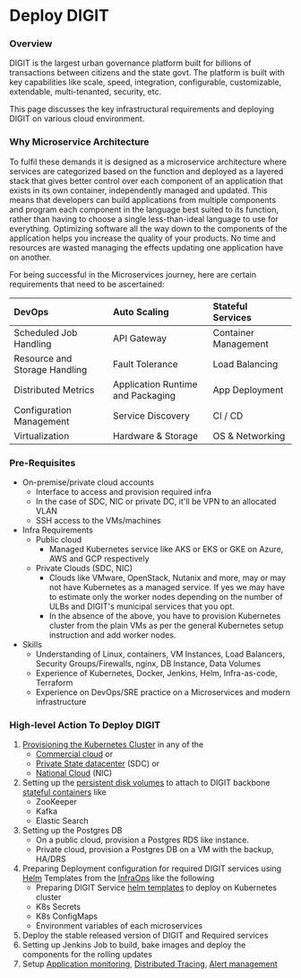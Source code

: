 # Deploy DIGIT

### Overview <a id="requirements"></a>

DIGIT is the largest urban governance platform built for billions of transactions between citizens and the state govt. The platform is built with key capabilities like scale, speed, integration, configurable, customizable, extendable, multi-tenanted, security, etc. 

This page discusses the key infrastructural requirements and deploying DIGIT on various cloud environment.

### Why Microservice Architecture

To fulfil these demands it is designed as a microservice architecture where services are categorized based on the function and deployed as a layered stack that gives better control over each component of an application that exists in its own container, independently managed and updated. This means that developers can build applications from multiple components and program each component in the language best suited to its function, rather than having to choose a single less-than-ideal language to use for everything. Optimizing software all the way down to the components of the application helps you increase the quality of your products. No time and resources are wasted managing the effects updating one application have on another. 

For being successful in the Microservices journey, here are certain requirements that need to be ascertained:

| DevOps | Auto Scaling | Stateful Services |
| :--- | :--- | :--- |
| Scheduled Job Handling | API Gateway | Container Management |
| Resource and Storage Handling | Fault Tolerance | Load Balancing |
| Distributed Metrics | Application Runtime and Packaging | App Deployment |
| Configuration Management | Service Discovery | CI / CD |
| Virtualization | Hardware & Storage | OS & Networking |

### Pre-Requisites

* On-premise/private cloud accounts
  * Interface to access and provision required infra
  * In the case of SDC, NIC or private DC, it'll be VPN to an allocated VLAN
  * SSH access to the VMs/machines
* Infra Requirements
  * Public cloud 
    * Managed Kubernetes service like AKS or EKS or GKE on Azure, AWS and GCP respectively
  * Private Clouds \(SDC, NIC\)
    * Clouds like VMware, OpenStack, Nutanix and more, may or may not have Kubernetes as a managed service. If yes we may have to estimate only the worker nodes depending on the number of ULBs and DIGIT's municipal services that you opt.
    * In the absence of the above, you have to provision Kubernetes cluster from the plain VMs as per the general Kubernetes setup instruction and add worker nodes. 
* Skills
  * Understanding of  Linux,  containers, VM Instances,  Load Balancers, Security Groups/Firewalls, nginx, DB Instance, Data Volumes
  * Experience of Kubernetes, Docker, Jenkins, Helm, Infra-as-code, Terraform
  * Experience on DevOps/SRE practice on a Microservices and modern infrastructure

### High-level Action To Deploy DIGIT

1. [Provisioning the Kubernetes Cluster](https://medium.com/better-programming/build-your-own-multi-node-kubernetes-cluster-with-monitoring-346a7e2ef6e2) in any of the 
   * [Commercial cloud](https://learn.hashicorp.com/terraform?track=kubernetes#kubernetes) or 
   * [Private State datacenter](https://medium.com/faun/10-useful-kubernetes-tools-ddffa62089cc) \(SDC\) or 
   * [National Cloud](https://cloud.gov.in/services.php) \(NIC\)
2. Setting up the [persistent disk volumes](https://medium.com/asl19-developers/create-readwritemany-persistentvolumeclaims-on-your-kubernetes-cluster-3a8db51f98e3) to attach to DIGIT backbone [stateful containers](https://medium.com/swlh/stupid-simple-kubernetes-persistent-volumes-explained-by-examples-29f8fec08c4) like
   * ZooKeeper
   * Kafka
   * Elastic Search 
3. Setting up the Postgres DB
   * On a public cloud, provision a Postgres RDS like instance. 
   * Private cloud, provision a Postgres DB on a VM with the backup, HA/DRS
4. Preparing Deployment configuration for required DIGIT services using [Helm](https://medium.com/better-programming/docker-kubernetes-and-helm-4b5a5a87bc8f) Templates from the [InfraOps](https://github.com/egovernments/Train-InfraOps) like the following
   * Preparing DIGIT Service [helm templates](https://medium.com/ingeniouslysimple/deploying-kubernetes-applications-with-helm-81c9c931f9d3) to deploy on Kubernetes cluster
   * K8s Secrets
   * K8s ConfigMaps
   * Environment variables of each microservices
5. Deploy the stable released version of DIGIT and Required services
6. Setting up Jenkins Job to build, bake images and deploy the components for the rolling updates
7. Setup [Application monitoring](https://medium.com/@Alibaba_Cloud/system-monitoring-using-prometheus-and-grafana-8007d3aaf400), [Distributed Tracing](https://medium.com/velotio-perspectives/a-comprehensive-tutorial-to-implementing-opentracing-with-jaeger-a01752e1a8ce), [Alert management](https://medium.com/@abhishekbhardwaj510/alertmanager-integration-in-prometheus-197e03bfabdf) 

